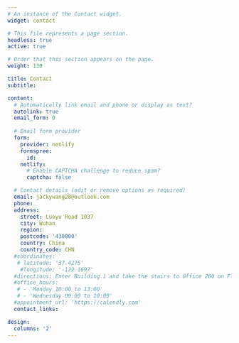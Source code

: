 ```yaml
---
# An instance of the Contact widget.
widget: contact

# This file represents a page section.
headless: true
active: true

# Order that this section appears on the page.
weight: 130

title: Contact
subtitle:

content:
  # Automatically link email and phone or display as text?
  autolink: true
  email_form: 0
  
  # Email form provider
  form:
    provider: netlify
    formspree:
      id:
    netlify:
      # Enable CAPTCHA challenge to reduce spam?
      captcha: false

  # Contact details (edit or remove options as required)
  email: jackywang28@outlook.com
  phone: 
  address:
    street: Luoyu Road 1037
    city: Wuhan
    region: 
    postcode: '430000'
    country: China
    country_code: CHN
  #coordinates:
   # latitude: '37.4275'
    #longitude: '-122.1697'
  #directions: Enter Building 1 and take the stairs to Office 200 on Floor 2
  #office_hours:
   # - 'Monday 10:00 to 13:00'
   # - 'Wednesday 09:00 to 10:00'
  #appointment_url: 'https://calendly.com'
  contact_links:

design:
  columns: '2'
---
```

